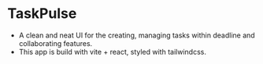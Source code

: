 # TaskPulse

- A clean and neat UI for the creating, managing tasks within deadline and collaborating features.
- This app is build with vite + react, styled with tailwindcss.

